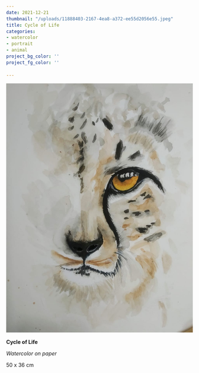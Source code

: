 ```yaml
---
date: 2021-12-21
thumbnail: "/uploads/11888403-2167-4ea8-a372-ee55d2056e55.jpeg"
title: Cycle of Life
categories:
- watercolor
- portrait
- animal
project_bg_color: ''
project_fg_color: ''

---
```

![](/uploads/11888403-2167-4ea8-a372-ee55d2056e55.jpeg)

**Cycle of Life**

_Watercolor on paper_

50 x 36 cm